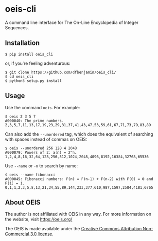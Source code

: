 # oeis-cli
A command line interface for The On-Line Encyclopedia of Integer Sequences.

## Installation

```
$ pip install oeis_cli
```

or, if you're feeling adventurous:

```
$ git clone https://github.com/dfbenjamin/oeis_cli/
$ cd oeis_cli
$ python3 setup.py install
```

## Usage

Use the command `oeis`. For example:

```
$ oeis 2 3 5 7
A000040: The prime numbers.
2,3,5,7,11,13,17,19,23,29,31,37,41,43,47,53,59,61,67,71,73,79,83,89
```

Can also add the `--unordered` tag, which does the equivalent of searching with spaces instead of commas on OEIS:

```
$ oeis --unordered 256 128 4 2048
A000079: Powers of 2: a(n) = 2^n.
1,2,4,8,16,32,64,128,256,512,1024,2048,4096,8192,16384,32768,65536
```

Use `--name` or `-n` to search by name:

``` 
$ oeis --name fibonacci
A000045: Fibonacci numbers: F(n) = F(n-1) + F(n-2) with F(0) = 0 and F(1) = 1.
0,1,1,2,3,5,8,13,21,34,55,89,144,233,377,610,987,1597,2584,4181,6765
```

## About OEIS

The author is not affiliated with OEIS in any way. For more information on the website, visit https://oeis.org/

The OEIS is made available under the [Creative Commons Attribution Non-Commercial 3.0 license](https://creativecommons.org/licenses/by-nc/3.0/).
